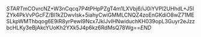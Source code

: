$START$mCOvrcNZ+W3nCqcq7P4tPHpPZgT4m1LXVbj6/iJ0iYVPl2UHhdL+J5IZYk4PkVvPGcFZ/BI1kZDwvIsk+5iahyCwiGMMLCNQZ4zoEnGKdiO8wZ71MESLkpWMThbqog6E9iR8yrPewI9Ncx7JklJvIHNwiduchKH039opL3Guyr2eJzzbcHLKy3eBjAkcYUoKh2YXk5J4p6kz6RdMsQ78Wg==$END$